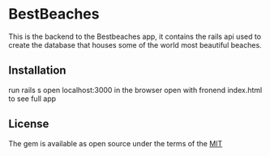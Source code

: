 # BestBeaches

This is the backend to the Bestbeaches app, it contains the rails api used to create the database that houses some of the world most beautiful beaches.

## Installation 

run rails s
open localhost:3000 in the browser
open with fronend index.html to see full app 

## License

The gem is available as open source under the terms of the [MIT](https://choosealicense.com/licenses/mit/)

